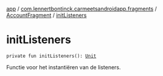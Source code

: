 [app](../../index.md) / [com.lennertbontinck.carmeetsandroidapp.fragments](../index.md) / [AccountFragment](index.md) / [initListeners](./init-listeners.md)

# initListeners

`private fun initListeners(): `[`Unit`](https://kotlinlang.org/api/latest/jvm/stdlib/kotlin/-unit/index.html)

Functie voor het instantiëren van de listeners.

